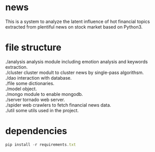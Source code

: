 # news
This is a system to analyze the latent influence of hot financial topics extracted from plentiful news on stock market based on Python3.

# file structure
./analysis	analysis module including emotion analysis and keywords extraction.</br>
./cluster	cluster modult to cluster news by single-pass algorithsm.</br>
./dao	interaction with database.</br>
./file	some dictionaries.</br>
./model object.</br>
./mongo	module to enable mongodb.</br>
./server tornado web server.</br>
./spider web crawlers to fetch financial news data.</br>
./util	some utils used in the project.</br>

# dependencies
```javascript
pip install -r requirements.txt
```
